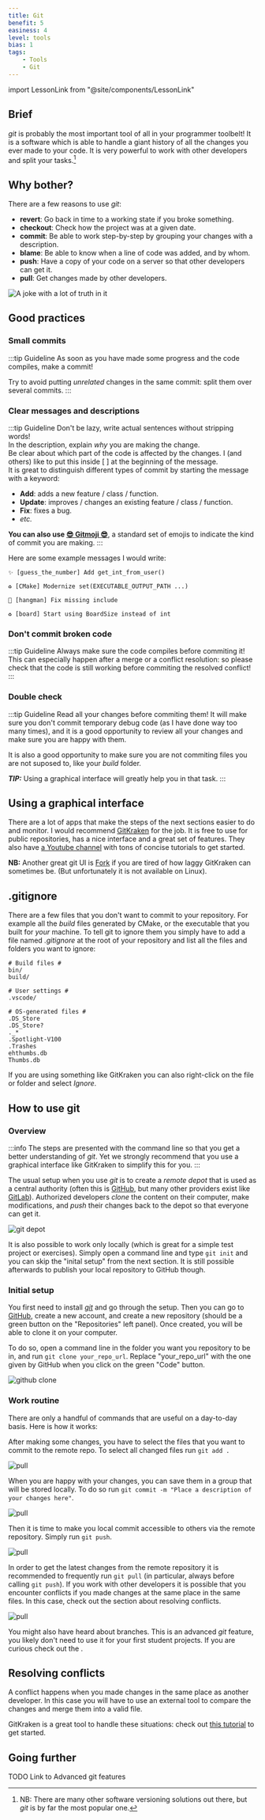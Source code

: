 ```yaml
---
title: Git
benefit: 5
easiness: 4
level: tools
bias: 1
tags:
    - Tools
    - Git
---
```

import LessonLink from "@site/components/LessonLink"

## Brief

*git* is probably the most important tool of all in your programmer toolbelt! It is a software which is able to handle a giant history of all the changes you ever made to your code. It is very powerful to work with other developers and split your tasks.[^1]

[^1]: NB: There are many other software versioning solutions out there, but *git* is by far the most popular one.

## Why bother?

There are a few reasons to use *git*:

- **revert**: Go back in time to a working state if you broke something.
- **checkout**: Check how the project was at a given date.
- **commit**: Be able to work step-by-step by grouping your changes with a description.
- **blame**: Be able to know when a line of code was added, and by whom.
- **push**: Have a copy of your code on a server so that other developers can get it.
- **pull**: Get changes made by other developers.

![A joke with a lot of truth in it](./img/version-control-flowchart.png)

## Good practices

### Small commits

:::tip Guideline
As soon as you have made some progress and the code compiles, make a commit!

Try to avoid putting *unrelated* changes in the same commit: split them over several commits.
:::

### Clear messages and descriptions

:::tip Guideline
Don't be lazy, write actual sentences without stripping words!<br/>
In the description, explain *why* you are making the change.<br/>
Be clear about which part of the code is affected by the changes. I (and others) like to put this inside [ ] at the beginning of the message.<br/>
It is great to distinguish different types of commit by starting the message with a keyword:
- **Add**: adds a new feature / class / function.
- **Update**: improves / changes an existing feature / class / function.
- **Fix**: fixes a bug.
- *etc.*

**You can also use [😎 Gitmoji 😎](https://gitmoji.dev/)**, a standard set of emojis to indicate the kind of commit you are making.
:::

Here are some example messages I would write:
```
✨ [guess_the_number] Add get_int_from_user()
```
```
♻️ [CMake] Modernize set(EXECUTABLE_OUTPUT_PATH ...)
```
```
🐛 [hangman] Fix missing include
```
```
♻️ [board] Start using BoardSize instead of int
```

### Don't commit broken code

:::tip Guideline
Always make sure the code compiles before commiting it!<br/>
This can especially happen after a merge or a conflict resolution: so please check that the code is still working before commiting the resolved conflict!
:::

### Double check

:::tip Guideline
Read all your changes before commiting them! It will make sure you don't commit temporary debug code (as I have done way too many times), and it is a good opportunity to review all your changes and make sure you are happy with them.

It is also a good opportunity to make sure you are not commiting files you are not suposed to, like your *build* folder.

**_TIP:_** Using a graphical interface will greatly help you in that task.
:::

## Using a graphical interface

There are a lot of apps that make the steps of the next sections easier to do and monitor. I would recommend [GitKraken](https://www.gitkraken.com/) for the job. It is free to use for public repositories, has a nice interface and a great set of features. They also have [a Youtube channel](https://www.youtube.com/watch?v=v4g6y_HsgpA&list=PLe6EXFvnTV7-_41SpakZoTIYCgX4aMTdU) with tons of concise tutorials to get started.

**NB:** Another great git UI is [Fork](https://git-fork.com/) if you are tired of how laggy GitKraken can sometimes be. (But unfortunately it is not available on Linux). 

## .gitignore

There are a few files that you don't want to commit to your repository. For example all the *build* files generated by CMake, or the executable that you built for *your* machine. To tell git to ignore them you simply have to add a file named *.gitignore* at the root of your repository and list all the files and folders you want to ignore:

```text title=".gitignore"
# Build files #
bin/
build/

# User settings #
.vscode/

# OS-generated files #
.DS_Store
.DS_Store?
._*
.Spotlight-V100
.Trashes
ehthumbs.db
Thumbs.db
```

If you are using something like GitKraken you can also right-click on the file or folder and select *Ignore*.

## How to use git

### Overview

:::info
The steps are presented with the command line so that you get a better understanding of *git*. Yet we strongly recommend that you use a graphical interface like GitKraken to simplify this for you.
:::

The usual setup when you use *git* is to create a *remote depot* that is used as a central authority (often this is [GitHub](https://github.com/), but many other providers exist like [GitLab](https://about.gitlab.com/)). Authorized developers *clone* the content on their computer, make modifications, and *push* their changes back to the depot so that everyone can get it.

![git depot](./img/git-depot.png)

It is also possible to work only locally (which is great for a simple test project or exercises). Simply open a command line and type `git init` and you can skip the "inital setup" from the next section. It is still possible afterwards to publish your local repository to GitHub though.

### Initial setup

You first need to install [*git*](https://git-scm.com/) and go through the setup. Then you can go to [GitHub](https://github.com/), create a new account, and create a new repository (should be a green button on the "Repositories" left panel). Once created, you will be able to clone it on your computer. 

To do so, open a command line in the folder you want you repository to be in, and run `git clone your_repo_url`. Replace "your_repo_url" with the one given by GitHub when you click on the green "Code" button.

![github clone](./img/github-clone.png)

### Work routine

There are only a handful of commands that are useful on a day-to-day basis. Here is how it works:

After making some changes, you have to select the files that you want to commit to the remote repo. To select all changed files run `git add .`

![pull](./img/git-add.png)

When you are happy with your changes, you can save them in a group that will be stored locally. To do so run `git commit -m "Place a description of your changes here"`.

![pull](./img/git-commit.png)

Then it is time to make you local commit accessible to others via the remote repository. Simply run `git push`.

![pull](./img/git-push.png)

In order to get the latest changes from the remote repository it is recommended to frequently run `git pull` (in particular, always before calling `git push`). If you work with other developers it is possible that you encounter conflicts if you made changes at the same place in the same files. In this case, check out the section about resolving conflicts.

![pull](./img/git-flow.png)

You might also have heard about branches. This is an advanced *git* feature, you likely don't need to use it for your first student projects. If you are curious check out the <LessonLink slug="advanced-git-features"/>.

## Resolving conflicts

A conflict happens when you made changes in the same place as another developer. In this case you will have to use an external tool to compare the changes and merge them into a valid file. 

GitKraken is a great tool to handle these situations: check out [this tutorial](https://www.gitkraken.com/learn/git/tutorials/how-to-resolve-merge-conflict-in-git) to get started.

## Going further

TODO Link to Advanced git features